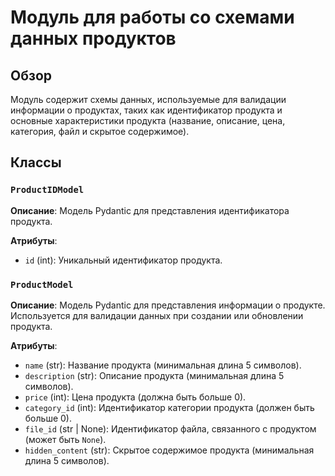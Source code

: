 # Модуль для работы со схемами данных продуктов

## Обзор

Модуль содержит схемы данных, используемые для валидации информации о продуктах, таких как идентификатор продукта и основные характеристики продукта (название, описание, цена, категория, файл и скрытое содержимое).

## Классы

### `ProductIDModel`

**Описание**: Модель Pydantic для представления идентификатора продукта.

**Атрибуты**:
- `id` (int): Уникальный идентификатор продукта.

### `ProductModel`

**Описание**: Модель Pydantic для представления информации о продукте. Используется для валидации данных при создании или обновлении продукта.

**Атрибуты**:
- `name` (str): Название продукта (минимальная длина 5 символов).
- `description` (str): Описание продукта (минимальная длина 5 символов).
- `price` (int): Цена продукта (должна быть больше 0).
- `category_id` (int): Идентификатор категории продукта (должен быть больше 0).
- `file_id` (str | None): Идентификатор файла, связанного с продуктом (может быть `None`).
- `hidden_content` (str): Скрытое содержимое продукта (минимальная длина 5 символов).